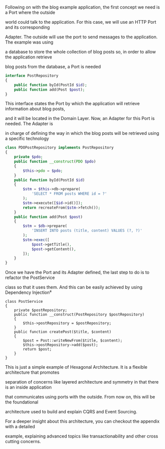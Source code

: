 Following on with the blog example application, the first concept we need is a Port where the outside

world could talk to the application. For this case, we will use an HTTP Port and its corresponding

Adapter. The outside will use the port to send messages to the application. The example was using

a database to store the whole collection of blog posts so, in order to allow the application retrieve

blog posts from the database, a Port is needed



```php
interface PostRepository
{
    public function byId(PostId $id);
    public function add(Post $post);
}
```



This interface states the Port by which the application will retrieve information about blog posts,

and it will be located in the Domain Layer. Now, an Adapter for this Port is needed. The Adapter is

in charge of defining the way in which the blog posts will be retrieved using a specific technology



```php
class PDOPostRepository implements PostRepository
{
    private $pdo;
    public function __construct(PDO $pdo)
    {
        $this->pdo = $pdo;
    }
    public function byId(PostId $id)
    {
        $stm = $this->db->prepare(
            'SELECT * FROM posts WHERE id = ?'
        );
        $stm->execute([$id->id()]);
        return recreateFrom($stm->fetch());
    }
    public function add(Post $post)
    {
        $stm = $db->prepare(
            'INSERT INTO posts (title, content) VALUES (?, ?)'
        );
        $stm->exec([
            $post->getTitle(),
            $post->getContent(),
        ]);
    }
}
```

  


Once we have the Port and its Adapter defined, the last step to do is to refactor the PostService

class so that it uses them. And this can be easily achieved by using Dependency Injection⁸



```
class PostService
{
    private $postRepository;
    public function __construct(PostRepository $postRepository)
    {
        $this->postRepository = $postRepository;
    }
    public function createPost($title, $content)
    {
        $post = Post::writeNewFrom($title, $content);
        $this->postRepository->add($post);
        return $post;
    }
}
```

  


This is just a simple example of Hexagonal Architecture. It is a flexible architecture that promotes

separation of concerns like layered architecture and symmetry in that there is an inside application

that communicates using ports with the outside. From now on, this will be the foundational

architecture used to build and explain CQRS and Event Sourcing.

For a deeper insight about this architecture, you can checkout the appendix with a detailed

example, explaining advanced topics like transactionability and other cross cutting concerns.

